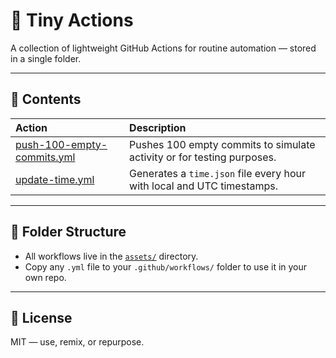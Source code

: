 # 🧩 Tiny Actions

A collection of lightweight GitHub Actions for routine automation — stored in a single folder.

---

## 📂 Contents

<table>
  <thead>
    <tr>
      <th align="left">Action</th>
      <th align="left">Description</th>
    </tr>
  </thead>
  <tbody>
    <tr>
      <td><a href="./assets/push-100-empty-commits.yml">push-100-empty-commits.yml</a></td>
      <td>Pushes 100 empty commits to simulate activity or for testing purposes.</td>
    </tr>
    <tr>
      <td><a href="./assets/update-time.yml">update-time.yml</a></td>
      <td>Generates a <code>time.json</code> file every hour with local and UTC timestamps.</td>
    </tr>
  </tbody>
</table>

---

## 📁 Folder Structure

- All workflows live in the [`assets/`](./assets) directory.  
- Copy any `.yml` file to your `.github/workflows/` folder to use it in your own repo.

---

## 🪪 License

MIT — use, remix, or repurpose.
